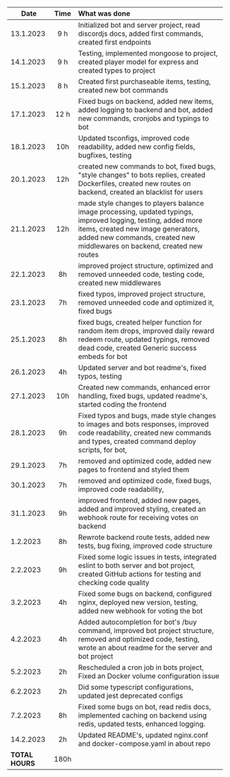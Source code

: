 | Date          | Time          | What was done  |
| ------------- |:-------------:|:---------------|
| 13.1.2023     | 9 h           | Initialized bot and server project, read discordjs docs, added first commands, created first endpoints |
| 14.1.2023     | 9 h           | Testing, implemented mongoose to project, created player model for express and created types to project |
| 15.1.2023     | 8 h           | Created first purchaseable items, testing, created new bot commands |
| 17.1.2023     | 12 h          | Fixed bugs on backend, added new items, added logging to backend and bot, added new commands, cronjobs and typings to bot |
| 18.1.2023     | 10h           | Updated tsconfigs, improved code readability, added new config fields, bugfixes, testing |
| 20.1.2023     | 12h           | created new commands to bot, fixed bugs, "style changes" to bots replies, created Dockerfiles, created new routes on backend, created an blacklist for users |
| 21.1.2023     | 12h           | made style changes to players balance image processing, updated typings, improved logging, testing, added more items, created new image generators, added new commands, created new middlewares on backend, created new routes  |
| 22.1.2023     | 8h            | improved project structure, optimized and removed unneeded code, testing code, created new middlewares |
| 23.1.2023     | 7h            | fixed typos, improved project structure, removed unneeded code and optimized it, fixed bugs |
| 25.1.2023     | 8h            | fixed bugs, created helper function for random item drops, improved daily reward redeem route, updated typings, removed dead code, created Generic success embeds for bot |
| 26.1.2023     | 4h            | Updated server and bot readme's, fixed typos, testing |
| 27.1.2023     | 10h           | Created new commands, enhanced error handling, fixed bugs, updated readme's, started coding the frontend  |
| 28.1.2023     | 9h            | Fixed typos and bugs, made style changes to images and bots responses, improved code readability, created new commands and types, created command deploy scripts, for bot,  |
| 29.1.2023     | 7h            | removed and optimized code, added new pages to frontend and styled them |
| 30.1.2023     | 7h            | removed and optimized code, fixed bugs, improved code readability,  |
| 31.1.2023     | 9h            | improved frontend, added new pages, added and improved styling, created an webhook route for receiving votes on backend |
| 1.2.2023      | 8h            | Rewrote backend route tests, added new tests, bug fixing, improved code structure |
| 2.2.2023      | 9h            | Fixed some logic issues in tests, integrated eslint to both server and bot project, created GitHub actions for testing and checking code quality |
| 3.2.2023      | 4h            | Fixed some bugs on backend, configured nginx, deployed new version, testing, added new webhook for voting the bot  |
| 4.2.2023      | 4h            | Added autocompletion for bot's /buy command, improved bot project structure, removed and optimized code, testing, wrote an about readme for the server and bot project |
| 5.2.2023      | 2h            | Rescheduled a cron job in bots project, Fixed an Docker volume configuration issue |
| 6.2.2023      | 2h            | Did some typescript configurations, updated jest deprecated configs                |
| 7.2.2023      | 8h            | Fixed some bugs on bot, read redis docs, implemented caching on backend using redis, updated tests, enhanced logging.  |
| 14.2.2023     | 2h            | Updated README's, updated nginx.conf and docker-compose.yaml in about repo  |
|**TOTAL HOURS**| 180h

